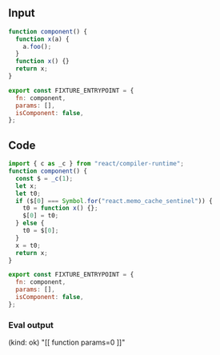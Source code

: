 
## Input

```javascript
function component() {
  function x(a) {
    a.foo();
  }
  function x() {}
  return x;
}

export const FIXTURE_ENTRYPOINT = {
  fn: component,
  params: [],
  isComponent: false,
};

```

## Code

```javascript
import { c as _c } from "react/compiler-runtime";
function component() {
  const $ = _c(1);
  let x;
  let t0;
  if ($[0] === Symbol.for("react.memo_cache_sentinel")) {
    t0 = function x() {};
    $[0] = t0;
  } else {
    t0 = $[0];
  }
  x = t0;
  return x;
}

export const FIXTURE_ENTRYPOINT = {
  fn: component,
  params: [],
  isComponent: false,
};

```
      
### Eval output
(kind: ok) "[[ function params=0 ]]"